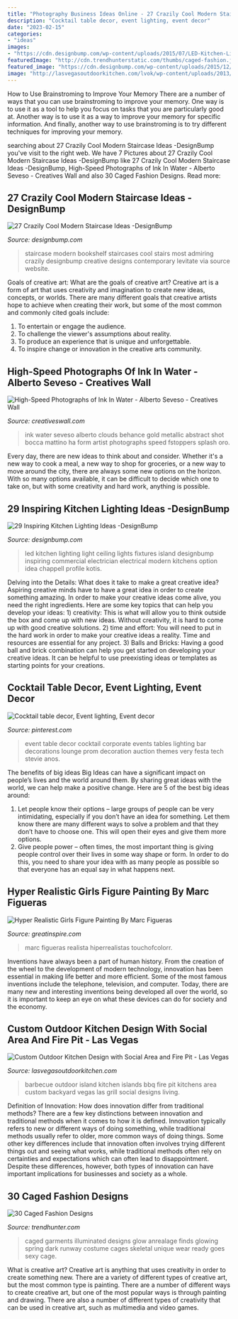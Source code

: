 ```yaml
---
title: "Photography Business Ideas Online - 27 Crazily Cool Modern Staircase Ideas -designbump"
description: "Cocktail table decor, event lighting, event decor"
date: "2023-02-15"
categories:
- "ideas"
images:
- "https://cdn.designbump.com/wp-content/uploads/2015/07/LED-Kitchen-Lighting-Ideas.jpg"
featuredImage: "http://cdn.trendhunterstatic.com/thumbs/caged-fashion.jpeg"
featured_image: "https://cdn.designbump.com/wp-content/uploads/2015/12/most-Incredible-Contemporary-Staircase-Inspiration-21.jpg"
image: "http://lasvegasoutdoorkitchen.com/lvok/wp-content/uploads/2013/07/WALTON-BBQ.jpg"
---
```



How to Use Brainstroming to Improve Your Memory
There are a number of ways that you can use brainstroming to improve your memory. One way is to use it as a tool to help you focus on tasks that you are particularly good at. Another way is to use it as a way to improve your memory for specific information. And finally, another way to use brainstroming is to try different techniques for improving your memory.

	

		
searching about 27 Crazily Cool Modern Staircase Ideas -DesignBump you've visit to the right web. We have 7 Pictures about 27 Crazily Cool Modern Staircase Ideas -DesignBump like 27 Crazily Cool Modern Staircase Ideas -DesignBump, High-Speed Photographs of Ink In Water - Alberto Seveso - Creatives Wall and also 30 Caged Fashion Designs. Read more:
		
    
## 27 Crazily Cool Modern Staircase Ideas -DesignBump

<img loading=lazy src="https://cdn.designbump.com/wp-content/uploads/2015/12/most-Incredible-Contemporary-Staircase-Inspiration-21.jpg" onerror="this.onerror=null;this.src='https://tse3.mm.bing.net/th?id=OIP.Ky0vfhgD4Ie1q1Uy2tLgIAHaQH&amp;pid=15.1';" alt="27 Crazily Cool Modern Staircase Ideas -DesignBump">

_Source: designbump.com_

>staircase modern bookshelf staircases cool stairs most admiring crazily designbump creative designs contemporary levitate via source website. 

	

Goals of creative art: What are the goals of creative art?
Creative art is a form of art that uses creativity and imagination to create new ideas, concepts, or worlds. There are many different goals that creative artists hope to achieve when creating their work, but some of the most common and commonly cited goals include: 
1. To entertain or engage the audience.
2. To challenge the viewer's assumptions about reality.
3. To produce an experience that is unique and unforgettable.
4. To inspire change or innovation in the creative arts community.

    
## High-Speed Photographs Of Ink In Water - Alberto Seveso - Creatives Wall

<img loading=lazy src="https://www.creativeswall.com/wp-content/uploads/2014/05/9d388a3afa07413ff2668afb6bc25e9f.jpg" onerror="this.onerror=null;this.src='https://tse1.mm.bing.net/th?id=OIP.s1PaS9qsluJ1MMzkP57dggHaLW&amp;pid=15.1';" alt="High-Speed Photographs of Ink In Water - Alberto Seveso - Creatives Wall">

_Source: creativeswall.com_

>ink water seveso alberto clouds behance gold metallic abstract shot bocca mattino ha form artist photographs speed fstoppers splash oro. 

	

Every day, there are new ideas to think about and consider. Whether it's a new way to cook a meal, a new way to shop for groceries, or a new way to move around the city, there are always some new options on the horizon. With so many options available, it can be difficult to decide which one to take on, but with some creativity and hard work, anything is possible.

    
## 29 Inspiring Kitchen Lighting Ideas -DesignBump

<img loading=lazy src="https://cdn.designbump.com/wp-content/uploads/2015/07/LED-Kitchen-Lighting-Ideas.jpg" onerror="this.onerror=null;this.src='https://tse1.mm.bing.net/th?id=OIP.V1UR_t_Be88gz1I2YV6OOgHaFj&amp;pid=15.1';" alt="29 Inspiring Kitchen Lighting Ideas -DesignBump">

_Source: designbump.com_

>led kitchen lighting light ceiling lights fixtures island designbump inspiring commercial electrician electrical modern kitchens option idea chappell profile kotis. 

	

Delving into the Details: What does it take to make a great creative idea?
Aspiring creative minds have to have a great idea in order to create something amazing. In order to make your creative ideas come alive, you need the right ingredients. Here are some key topics that can help you develop your ideas: 1) creativity: This is what will allow you to think outside the box and come up with new ideas. Without creativity, it is hard to come up with good creative solutions. 2) time and effort: You will need to put in the hard work in order to make your creative ideas a reality. Time and resources are essential for any project. 3) Balls and Bricks: Having a good ball and brick combination can help you get started on developing your creative ideas. It can be helpful to use preexisting ideas or templates as starting points for your creations.

    
## Cocktail Table Decor, Event Lighting, Event Decor

<img loading=lazy src="https://i.pinimg.com/736x/61/c9/8c/61c98c2acc58787d7bdcc5c866a253ae--corporate-events-decor-event-decor.jpg" onerror="this.onerror=null;this.src='https://tse2.mm.bing.net/th?id=OIP.KwQSYkQV0SdrbI9FqrJoaQHaLK&amp;pid=15.1';" alt="Cocktail table decor, Event lighting, Event decor">

_Source: pinterest.com_

>event table decor cocktail corporate events tables lighting bar decorations lounge prom decoration auction themes very festa tech stevie anos. 

	

The benefits of big ideas
Big Ideas can have a significant impact on people’s lives and the world around them. By sharing great ideas with the world, we can help make a positive change. Here are 5 of the best big ideas around: 
1. Let people know their options – large groups of people can be very intimidating, especially if you don’t have an idea for something. Let them know there are many different ways to solve a problem and that they don’t have to choose one. This will open their eyes and give them more options. 
2. Give people power – often times, the most important thing is giving people control over their lives in some way shape or form. In order to do this, you need to share your idea with as many people as possible so that everyone has an equal say in what happens next. 

    
## Hyper Realistic Girls Figure Painting By Marc Figueras

<img loading=lazy src="https://www.greatinspire.com/wp-content/uploads/2016/07/Hyper-Realistic-Girls-Figure-Painting-By-Marc-Figueras-25-768x1538.jpg" onerror="this.onerror=null;this.src='https://tse2.mm.bing.net/th?id=OIP.hCxppu2FtJybNjTjHb223gHaO1&amp;pid=15.1';" alt="Hyper Realistic Girls Figure Painting By Marc Figueras">

_Source: greatinspire.com_

>marc figueras realista hiperrealistas touchofcolorr. 

	

Inventions have always been a part of human history. From the creation of the wheel to the development of modern technology, innovation has been essential in making life better and more efficient. Some of the most famous inventions include the telephone, television, and computer. Today, there are many new and interesting inventions being developed all over the world, so it is important to keep an eye on what these devices can do for society and the economy.

    
## Custom Outdoor Kitchen Design With Social Area And Fire Pit - Las Vegas

<img loading=lazy src="http://lasvegasoutdoorkitchen.com/lvok/wp-content/uploads/2013/07/WALTON-BBQ.jpg" onerror="this.onerror=null;this.src='https://tse1.mm.bing.net/th?id=OIP.4m4QlksfH0-YL_mhqKnk1wHaE8&amp;pid=15.1';" alt="Custom Outdoor Kitchen Design with Social Area and Fire Pit - Las Vegas">

_Source: lasvegasoutdoorkitchen.com_

>barbecue outdoor island kitchen islands bbq fire pit kitchens area custom backyard vegas las grill social designs living. 

	

Definition of Innovation: How does innovation differ from traditional methods?
There are a few key distinctions between innovation and traditional methods when it comes to how it is defined. Innovation typically refers to new or different ways of doing something, while traditional methods usually refer to older, more common ways of doing things. Some other key differences include that innovation often involves trying different things out and seeing what works, while traditional methods often rely on certainties and expectations which can often lead to disappointment. Despite these differences, however, both types of innovation can have important implications for businesses and society as a whole.

    
## 30 Caged Fashion Designs

<img loading=lazy src="http://cdn.trendhunterstatic.com/thumbs/caged-fashion.jpeg" onerror="this.onerror=null;this.src='https://tse1.mm.bing.net/th?id=OIP.A78TFeeZDoYrgLSnTdhLzwHaLH&amp;pid=15.1';" alt="30 Caged Fashion Designs">

_Source: trendhunter.com_

>caged garments illuminated designs glow anrealage finds glowing spring dark runway costume cages skeletal unique wear ready goes sexy cage. 

	

What is creative art?
Creative art is anything that uses creativity in order to create something new. There are a variety of different types of creative art, but the most common type is painting. There are a number of different ways to create creative art, but one of the most popular ways is through painting and drawing. There are also a number of different types of creativity that can be used in creative art, such as multimedia and video games.

